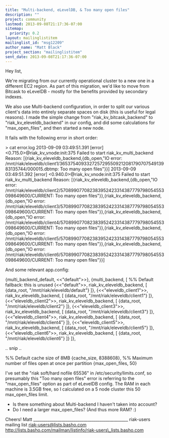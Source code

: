 ```yaml
---
title: "Multi-backend, eLevelDB, & Too many open files"
description: ""
project: community
lastmod: 2013-09-08T21:17:36-07:00
sitemap:
  priority: 0.2
layout: mailinglistitem
mailinglist_id: "msg12209"
author_name: "Matt Black"
project_section: "mailinglistitem"
sent_date: 2013-09-08T21:17:36-07:00
---
```



Hey list,

We're migrating from our currently operational cluster to a new one in a
different EC2 region. As part of this migration, we'd like to move from
Bitcask to eLevelDB - mostly for the benefits provided by secondary indexes.

We also use Multi-backend configuration, in order to split our various
client's data into entirely separate spaces on disk (this is useful for
legal reasons). I made the simple change from "riak\_kv\_bitcask\_backend" to
"riak\_kv\_eleveldb\_backend" in our config, and did some calculations for
"max\_open\_files", and then started a new node.

It fails with the following error in short order:

&gt; cat error.log
2013-09-09 03:49:51.391 [error] &lt;0.715.0&gt;@riak\_kv\_vnode:init:375 Failed to
start riak\_kv\_multi\_backend Reason: [{riak\_kv\_eleveldb\_backend,{db\_open,"IO
error:
/mnt/riak/eleveldb/client1/365375409332725729550921208179070754913983135744/000015.dbtmp:
Too many open files"}}]
2013-09-09 03:49:51.392 [error] &lt;0.940.0&gt;@riak\_kv\_vnode:init:375 Failed to
start riak\_kv\_multi\_backend Reason: [{riak\_kv\_eleveldb\_backend,{db\_open,"IO
error:
/mnt/riak/eleveldb/client2/570899077082383952423314387779798054553098649600/CURRENT:
Too many open files"}},{riak\_kv\_eleveldb\_backend,{db\_open,"IO error:
/mnt/riak/eleveldb/client3/570899077082383952423314387779798054553098649600/CURRENT:
Too many open files"}},{riak\_kv\_eleveldb\_backend,{db\_open,"IO error:
/mnt/riak/eleveldb/client4/570899077082383952423314387779798054553098649600/CURRENT:
Too many open files"}},{riak\_kv\_eleveldb\_backend,{db\_open,"IO error:
/mnt/riak/eleveldb/client5/570899077082383952423314387779798054553098649600/CURRENT:
Too many open files"}},{riak\_kv\_eleveldb\_backend,{db\_open,"IO error:
/mnt/riak/eleveldb/client6/570899077082383952423314387779798054553098649600/CURRENT:
Too many open files"}}]

And some relevant app.config:

 {multi\_backend\_default, &lt;&lt;"default"&gt;&gt;},
 {multi\_backend, [
 %% Default fallback: this is unused
 {&lt;&lt;"default"&gt;&gt;, riak\_kv\_eleveldb\_backend, [
 {data\_root, "/mnt/riak/eleveldb/default"}
 ]},
 {&lt;&lt;"eleveldb\_client1"&gt;&gt;, riak\_kv\_eleveldb\_backend, [
 {data\_root, "/mnt/riak/eleveldb/client1"}
 ]},
 {&lt;&lt;"eleveldb\_client2"&gt;&gt;, riak\_kv\_eleveldb\_backend, [
 {data\_root, "/mnt/riak/eleveldb/client2"}
 ]},
 {&lt;&lt;"eleveldb\_client3"&gt;&gt;, riak\_kv\_eleveldb\_backend, [
 {data\_root, "/mnt/riak/eleveldb/client3"}
 ]},
 {&lt;&lt;"eleveldb\_client4"&gt;&gt;, riak\_kv\_eleveldb\_backend, [
 {data\_root, "/mnt/riak/eleveldb/client4"}
 ]},
 {&lt;&lt;"eleveldb\_client5"&gt;&gt;, riak\_kv\_eleveldb\_backend, [
 {data\_root, "/mnt/riak/eleveldb/client5"}
 ]},
 {&lt;&lt;"eleveldb\_client6"&gt;&gt;, riak\_kv\_eleveldb\_backend, [
 {data\_root, "/mnt/riak/eleveldb/client6"}
 ]}
 ]},

 .. snip ..

 %% Default cache size of 8MB
 {cache\_size, 8388608},
 %% Maximum number of files open at once per partition
 {max\_open\_files, 50}

I've set the "riak soft/hard nofile 65536" in /etc/security/limits.conf, so
presumably this "Too many open files" error is referring to the
"max\_open\_files" option as part of eLevelDB config. The RAM in each machine
is 3.5GB free, so I calculated on a 5 node cluster this 50 max\_open\_files
limit.

- Is there something about Multi-backend I haven't taken into account?
- Do I need a larger max\_open\_files? (And thus more RAM? :)

Cheers!
Matt
\_\_\_\_\_\_\_\_\_\_\_\_\_\_\_\_\_\_\_\_\_\_\_\_\_\_\_\_\_\_\_\_\_\_\_\_\_\_\_\_\_\_\_\_\_\_\_
riak-users mailing list
riak-users@lists.basho.com
http://lists.basho.com/mailman/listinfo/riak-users\_lists.basho.com

